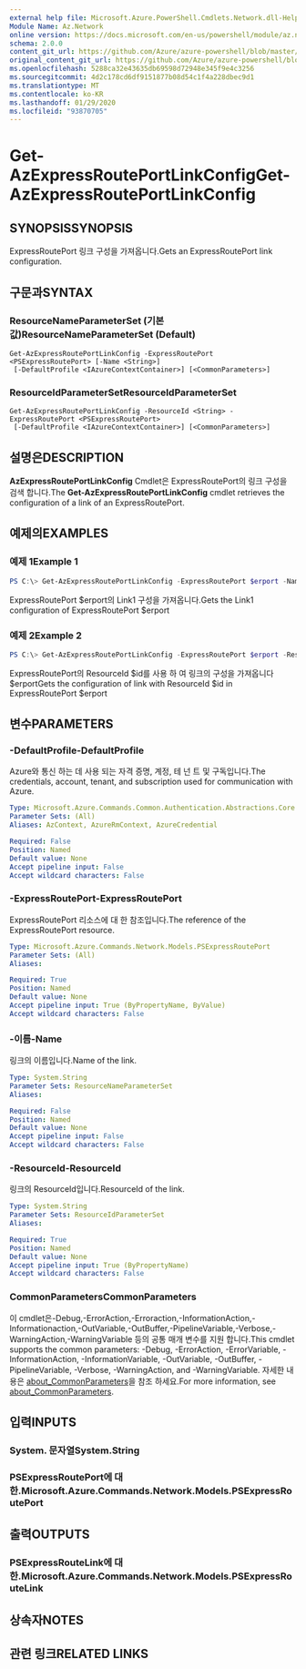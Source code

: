 ```yaml
---
external help file: Microsoft.Azure.PowerShell.Cmdlets.Network.dll-Help.xml
Module Name: Az.Network
online version: https://docs.microsoft.com/en-us/powershell/module/az.network/get-azexpressrouteportlinkconfig
schema: 2.0.0
content_git_url: https://github.com/Azure/azure-powershell/blob/master/src/Network/Network/help/Get-AzExpressRoutePortLinkConfig.md
original_content_git_url: https://github.com/Azure/azure-powershell/blob/master/src/Network/Network/help/Get-AzExpressRoutePortLinkConfig.md
ms.openlocfilehash: 5288ca32e43635db69598d72948e345f9e4c3256
ms.sourcegitcommit: 4d2c178cd6df9151877b08d54c1f4a228dbec9d1
ms.translationtype: MT
ms.contentlocale: ko-KR
ms.lasthandoff: 01/29/2020
ms.locfileid: "93870705"
---
```

# <span data-ttu-id="68e3e-101">Get-AzExpressRoutePortLinkConfig</span><span class="sxs-lookup"><span data-stu-id="68e3e-101">Get-AzExpressRoutePortLinkConfig</span></span>

## <span data-ttu-id="68e3e-102">SYNOPSIS</span><span class="sxs-lookup"><span data-stu-id="68e3e-102">SYNOPSIS</span></span>
<span data-ttu-id="68e3e-103">ExpressRoutePort 링크 구성을 가져옵니다.</span><span class="sxs-lookup"><span data-stu-id="68e3e-103">Gets an ExpressRoutePort link configuration.</span></span>

## <span data-ttu-id="68e3e-104">구문과</span><span class="sxs-lookup"><span data-stu-id="68e3e-104">SYNTAX</span></span>

### <span data-ttu-id="68e3e-105">ResourceNameParameterSet (기본값)</span><span class="sxs-lookup"><span data-stu-id="68e3e-105">ResourceNameParameterSet (Default)</span></span>
```
Get-AzExpressRoutePortLinkConfig -ExpressRoutePort <PSExpressRoutePort> [-Name <String>]
 [-DefaultProfile <IAzureContextContainer>] [<CommonParameters>]
```

### <span data-ttu-id="68e3e-106">ResourceIdParameterSet</span><span class="sxs-lookup"><span data-stu-id="68e3e-106">ResourceIdParameterSet</span></span>
```
Get-AzExpressRoutePortLinkConfig -ResourceId <String> -ExpressRoutePort <PSExpressRoutePort>
 [-DefaultProfile <IAzureContextContainer>] [<CommonParameters>]
```

## <span data-ttu-id="68e3e-107">설명은</span><span class="sxs-lookup"><span data-stu-id="68e3e-107">DESCRIPTION</span></span>
<span data-ttu-id="68e3e-108">**AzExpressRoutePortLinkConfig** Cmdlet은 ExpressRoutePort의 링크 구성을 검색 합니다.</span><span class="sxs-lookup"><span data-stu-id="68e3e-108">The **Get-AzExpressRoutePortLinkConfig** cmdlet retrieves the configuration of a link of an ExpressRoutePort.</span></span>

## <span data-ttu-id="68e3e-109">예제의</span><span class="sxs-lookup"><span data-stu-id="68e3e-109">EXAMPLES</span></span>

### <span data-ttu-id="68e3e-110">예제 1</span><span class="sxs-lookup"><span data-stu-id="68e3e-110">Example 1</span></span>
```powershell
PS C:\> Get-AzExpressRoutePortLinkConfig -ExpressRoutePort $erport -Name Link1
```

<span data-ttu-id="68e3e-111">ExpressRoutePort $erport의 Link1 구성을 가져옵니다.</span><span class="sxs-lookup"><span data-stu-id="68e3e-111">Gets the Link1 configuration of ExpressRoutePort $erport</span></span>

### <span data-ttu-id="68e3e-112">예제 2</span><span class="sxs-lookup"><span data-stu-id="68e3e-112">Example 2</span></span>
```powershell
PS C:\> Get-AzExpressRoutePortLinkConfig -ExpressRoutePort $erport -ResourceId $id
```

<span data-ttu-id="68e3e-113">ExpressRoutePort의 ResourceId $id를 사용 하 여 링크의 구성을 가져옵니다 $erport</span><span class="sxs-lookup"><span data-stu-id="68e3e-113">Gets the configuration of link with ResourceId $id in ExpressRoutePort $erport</span></span>

## <span data-ttu-id="68e3e-114">변수</span><span class="sxs-lookup"><span data-stu-id="68e3e-114">PARAMETERS</span></span>

### <span data-ttu-id="68e3e-115">-DefaultProfile</span><span class="sxs-lookup"><span data-stu-id="68e3e-115">-DefaultProfile</span></span>
<span data-ttu-id="68e3e-116">Azure와 통신 하는 데 사용 되는 자격 증명, 계정, 테 넌 트 및 구독입니다.</span><span class="sxs-lookup"><span data-stu-id="68e3e-116">The credentials, account, tenant, and subscription used for communication with Azure.</span></span>

```yaml
Type: Microsoft.Azure.Commands.Common.Authentication.Abstractions.Core.IAzureContextContainer
Parameter Sets: (All)
Aliases: AzContext, AzureRmContext, AzureCredential

Required: False
Position: Named
Default value: None
Accept pipeline input: False
Accept wildcard characters: False
```

### <span data-ttu-id="68e3e-117">-ExpressRoutePort</span><span class="sxs-lookup"><span data-stu-id="68e3e-117">-ExpressRoutePort</span></span>
<span data-ttu-id="68e3e-118">ExpressRoutePort 리소스에 대 한 참조입니다.</span><span class="sxs-lookup"><span data-stu-id="68e3e-118">The reference of the ExpressRoutePort resource.</span></span>

```yaml
Type: Microsoft.Azure.Commands.Network.Models.PSExpressRoutePort
Parameter Sets: (All)
Aliases:

Required: True
Position: Named
Default value: None
Accept pipeline input: True (ByPropertyName, ByValue)
Accept wildcard characters: False
```

### <span data-ttu-id="68e3e-119">-이름</span><span class="sxs-lookup"><span data-stu-id="68e3e-119">-Name</span></span>
<span data-ttu-id="68e3e-120">링크의 이름입니다.</span><span class="sxs-lookup"><span data-stu-id="68e3e-120">Name of the link.</span></span>

```yaml
Type: System.String
Parameter Sets: ResourceNameParameterSet
Aliases:

Required: False
Position: Named
Default value: None
Accept pipeline input: False
Accept wildcard characters: False
```

### <span data-ttu-id="68e3e-121">-ResourceId</span><span class="sxs-lookup"><span data-stu-id="68e3e-121">-ResourceId</span></span>
<span data-ttu-id="68e3e-122">링크의 ResourceId입니다.</span><span class="sxs-lookup"><span data-stu-id="68e3e-122">ResourceId of the link.</span></span>

```yaml
Type: System.String
Parameter Sets: ResourceIdParameterSet
Aliases:

Required: True
Position: Named
Default value: None
Accept pipeline input: True (ByPropertyName)
Accept wildcard characters: False
```

### <span data-ttu-id="68e3e-123">CommonParameters</span><span class="sxs-lookup"><span data-stu-id="68e3e-123">CommonParameters</span></span>
<span data-ttu-id="68e3e-124">이 cmdlet은-Debug,-ErrorAction,-Erroraction,-InformationAction,-Informationaction,-OutVariable,-OutBuffer,-PipelineVariable,-Verbose,-WarningAction,-WarningVariable 등의 공통 매개 변수를 지원 합니다.</span><span class="sxs-lookup"><span data-stu-id="68e3e-124">This cmdlet supports the common parameters: -Debug, -ErrorAction, -ErrorVariable, -InformationAction, -InformationVariable, -OutVariable, -OutBuffer, -PipelineVariable, -Verbose, -WarningAction, and -WarningVariable.</span></span> <span data-ttu-id="68e3e-125">자세한 내용은 [about_CommonParameters](https://go.microsoft.com/fwlink/?LinkID=113216)을 참조 하세요.</span><span class="sxs-lookup"><span data-stu-id="68e3e-125">For more information, see [about_CommonParameters](https://go.microsoft.com/fwlink/?LinkID=113216).</span></span>

## <span data-ttu-id="68e3e-126">입력</span><span class="sxs-lookup"><span data-stu-id="68e3e-126">INPUTS</span></span>

### <span data-ttu-id="68e3e-127">System. 문자열</span><span class="sxs-lookup"><span data-stu-id="68e3e-127">System.String</span></span>

### <span data-ttu-id="68e3e-128">PSExpressRoutePort에 대 한.</span><span class="sxs-lookup"><span data-stu-id="68e3e-128">Microsoft.Azure.Commands.Network.Models.PSExpressRoutePort</span></span>

## <span data-ttu-id="68e3e-129">출력</span><span class="sxs-lookup"><span data-stu-id="68e3e-129">OUTPUTS</span></span>

### <span data-ttu-id="68e3e-130">PSExpressRouteLink에 대 한.</span><span class="sxs-lookup"><span data-stu-id="68e3e-130">Microsoft.Azure.Commands.Network.Models.PSExpressRouteLink</span></span>

## <span data-ttu-id="68e3e-131">상속자</span><span class="sxs-lookup"><span data-stu-id="68e3e-131">NOTES</span></span>

## <span data-ttu-id="68e3e-132">관련 링크</span><span class="sxs-lookup"><span data-stu-id="68e3e-132">RELATED LINKS</span></span>
